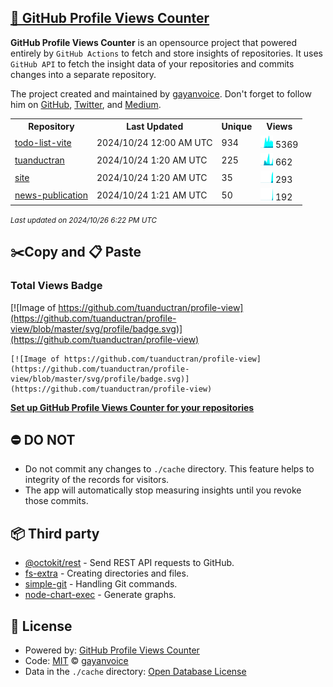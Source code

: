## [🚀 GitHub Profile Views Counter](https://github.com/gayanvoice/github-profile-views-counter)
**GitHub Profile Views Counter** is an opensource project that powered entirely by  `GitHub Actions` to fetch and store insights of repositories.
It uses `GitHub API` to fetch the insight data of your repositories and commits changes into a separate repository.

The project created and maintained by [gayanvoice](https://github.com/gayanvoice). Don't forget to follow him on [GitHub](https://github.com/gayanvoice), [Twitter](https://twitter.com/gayanvoice), and [Medium](https://gayanvoice.medium.com/).

<table>
	<tr>
		<th>
			Repository
		</th>
		<th>
			Last Updated
		</th>
		<th>
			Unique
		</th>
		<th>
			Views
		</th>
	</tr>
	<tr>
		<td>
			<a href="https://github.com/tuanductran/profile-view/tree/master/readme/678907114/year.md">
				todo-list-vite
			</a>
		</td>
		<td>
			2024/10/24 12:00 AM UTC
		</td>
		<td>
			934
		</td>
		<td>
			<img alt="Response time graph" src="https://github.com/tuanductran/profile-view/raw/master/graph/678907114/small/year.png" height="20"> 5369
		</td>
	</tr>
	<tr>
		<td>
			<a href="https://github.com/tuanductran/profile-view/tree/master/readme/347701968/year.md">
				tuanductran
			</a>
		</td>
		<td>
			2024/10/24 1:20 AM UTC
		</td>
		<td>
			225
		</td>
		<td>
			<img alt="Response time graph" src="https://github.com/tuanductran/profile-view/raw/master/graph/347701968/small/year.png" height="20"> 662
		</td>
	</tr>
	<tr>
		<td>
			<a href="https://github.com/tuanductran/profile-view/tree/master/readme/857314606/year.md">
				site
			</a>
		</td>
		<td>
			2024/10/24 1:20 AM UTC
		</td>
		<td>
			35
		</td>
		<td>
			<img alt="Response time graph" src="https://github.com/tuanductran/profile-view/raw/master/graph/857314606/small/year.png" height="20"> 293
		</td>
	</tr>
	<tr>
		<td>
			<a href="https://github.com/tuanductran/profile-view/tree/master/readme/865907233/year.md">
				news-publication
			</a>
		</td>
		<td>
			2024/10/24 1:21 AM UTC
		</td>
		<td>
			50
		</td>
		<td>
			<img alt="Response time graph" src="https://github.com/tuanductran/profile-view/raw/master/graph/865907233/small/year.png" height="20"> 192
		</td>
	</tr>
</table>

<small><i>Last updated on 2024/10/26 6:22 PM UTC</i></small>

## ✂️Copy and 📋 Paste
### Total Views Badge
[![Image of https://github.com/tuanductran/profile-view](https://github.com/tuanductran/profile-view/blob/master/svg/profile/badge.svg)](https://github.com/tuanductran/profile-view)

```readme
[![Image of https://github.com/tuanductran/profile-view](https://github.com/tuanductran/profile-view/blob/master/svg/profile/badge.svg)](https://github.com/tuanductran/profile-view)
```
[**Set up GitHub Profile Views Counter for your repositories**](https://github.com/gayanvoice/github-profile-views-counter)
## ⛔ DO NOT
- Do not commit any changes to `./cache` directory. This feature helps to integrity of the records for visitors.
- The app will automatically stop measuring insights until you revoke those commits.
## 📦 Third party

- [@octokit/rest](https://www.npmjs.com/package/@octokit/rest) - Send REST API requests to GitHub.
- [fs-extra](https://www.npmjs.com/package/fs-extra) - Creating directories and files.
- [simple-git](https://www.npmjs.com/package/simple-git) - Handling Git commands.
- [node-chart-exec](https://www.npmjs.com/package/node-chart-exec) - Generate graphs.
## 📄 License
- Powered by: [GitHub Profile Views Counter](https://github.com/gayanvoice/github-profile-views-counter)
- Code: [MIT](./LICENSE) © [gayanvoice](https://github.com/gayanvoice)
- Data in the `./cache` directory: [Open Database License](https://opendatacommons.org/licenses/odbl/1-0/)